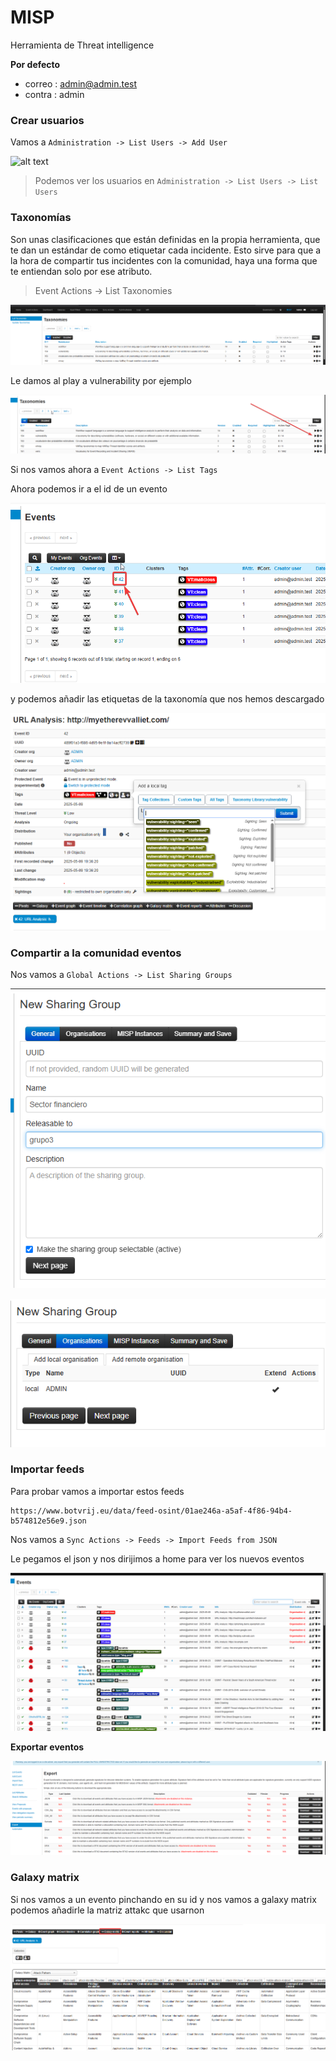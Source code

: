 # MISP

Herramienta de Threat intelligence


**Por defecto**
- correo : admin@admin.test
- contra : admin

### Crear usuarios

Vamos a `Administration -> List Users -> Add User`

![alt text](image-3.png)

> Podemos ver los usuarios en `Administration -> List Users -> List Users`

### Taxonomías

Son unas clasificaciones que están definidas en la propia herramienta, que te dan un estándar de como etiquetar cada incidente. Esto sirve para que a la hora de compartir tus incidentes con la comunidad, haya una forma que te entiendan solo por ese atributo.

> Event Actions -> List Taxonomies

![alt text](img/img.png)

Le damos al play a vulnerability por ejemplo

![alt text](img/image.png)

Si nos vamos ahora a `Event Actions -> List Tags`

Ahora podemos ir a el id de un evento

![alt text](img/image-1.png)

y podemos añadir las etiquetas de la taxonomía que nos hemos descargado

![alt text](img/image-2.png)

### Compartir a la comunidad eventos

Nos vamos a `Global Actions -> List Sharing Groups`

![alt text](img/image-4.png)

![alt text](img/image-5.png)


### Importar feeds

Para probar vamos a importar estos feeds 

```
https://www.botvrij.eu/data/feed-osint/01ae246a-a5af-4f86-94b4-b574812e56e9.json
```

Nos vamos a `Sync Actions -> Feeds -> Import Feeds from JSON`

Le pegamos el json y nos dirijimos a home para ver los nuevos eventos 

![alt text](img/image-6.png)

**Exportar eventos**

![alt text](img/image-7.png)


### Galaxy matrix

Si nos vamos a un evento pinchando en su id y nos vamos a galaxy matrix podemos añadirle la matriz attakc que usarnon

![alt text](img/image-8.png)